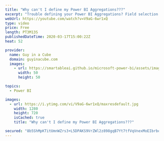 ```yaml
---
title: "Why can't I define my Power BI Aggregations???"
excerpt: "Trouble defining your Power BI Aggregations? Field selection all grayed out? Patrick has a tip for you!  📢 Become a member: https://guyinacu.be/membership   *******************  Want to take your Power BI skills to the next level? We have training courses available to help you with your journey.  🎓"
webUrl: https://youtube.com/watch?v=V9aG-6wr1xQ
type: video
price: Free
length: PT3M13S
publishedDateTime: 2020-03-17T15:00:22Z
heat: 52

provider:
  name: Guy in a Cube
  domain: guyinacube.com
  images:
    - url: https://smartableai.github.io/microsoft-power-bi/assets/images/organizations/guyinacube.com-50x50.jpg
      width: 50
      height: 50

topics:
  - Power BI

images:
  - url: https://i.ytimg.com/vi/V9aG-6wr1xQ/maxresdefault.jpg
    width: 1280
    height: 720
    isCached: true
    title: "Why can't I define my Power BI Aggregations???"

secured: "8b5ShMpKTitUmnWZrs3+L5DPAKS9VrZWl2z898gqB7Yt7tfVqVnexMoEIbrbo818sZ1ADBKV6ipWT3doAobKV4+HoIX7vLNzPM/XFfuVt4EKHa0AXqEkVyeFoObn59Q53i5hrZE8lWu+OgxIonKuWS5ZlPWlO4rZQWqv08wsYT3mGDcEZ+4Dr5JbVT4ij+jiQ1XpRikpXTBPIXXqtRTvSNnt7Jx+DcfC27fInuwO7XBsiav8MdeHwfw7PlgMCai9+QOWr8ga/ztoJ9QrnwqMyMrgUOg4S73vlQKp12WOptIGm08log/AKZbFRFNvfLV+WCvBho+qpNKO+/9IIHljo6mHWYoxRu9PdTR3vR+GxTE8BbJ3fxjkkN2C0inwold+KG3kXpIXgG5qL5N6cqPHSA==;aw/mR3Qx4OEHzK4drv0SSw=="
---
```


